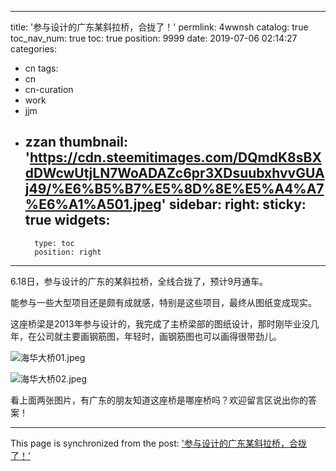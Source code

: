 
---
title: '参与设计的广东某斜拉桥，合拢了！'
permlink: 4wwnsh
catalog: true
toc_nav_num: true
toc: true
position: 9999
date: 2019-07-06 02:14:27
categories:
- cn
tags:
- cn
- cn-curation
- work
- jjm
- zzan
thumbnail: 'https://cdn.steemitimages.com/DQmdK8sBXdDWcwUtjLN7WoADAZc6pr3XDsuubxhvvGUAj49/%E6%B5%B7%E5%8D%8E%E5%A4%A7%E6%A1%A501.jpeg'
sidebar:
    right:
        sticky: true
widgets:
    -
        type: toc
        position: right
---


6.18日，参与设计的广东的某斜拉桥，全线合拢了，预计9月通车。

能参与一些大型项目还是颇有成就感，特别是这些项目，最终从图纸变成现实。

这座桥梁是2013年参与设计的，我完成了主桥梁部的图纸设计，那时刚毕业没几年，在公司就主要画钢筋图，年轻时，画钢筋图也可以画得很带劲儿。

![海华大桥01.jpeg](https://cdn.steemitimages.com/DQmdK8sBXdDWcwUtjLN7WoADAZc6pr3XDsuubxhvvGUAj49/%E6%B5%B7%E5%8D%8E%E5%A4%A7%E6%A1%A501.jpeg)

![海华大桥02.jpeg](https://cdn.steemitimages.com/DQmX6huWAWmVaAh9nHNrPJN337tFjrK38RDikPA5Pkiv8QB/%E6%B5%B7%E5%8D%8E%E5%A4%A7%E6%A1%A502.jpeg)

看上面两张图片，有广东的朋友知道这座桥是哪座桥吗？欢迎留言区说出你的答案！

- - -

This page is synchronized from the post: ['参与设计的广东某斜拉桥，合拢了！'](https://steemit.com/@yellowbird/4wwnsh)
